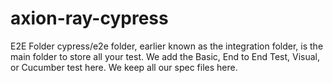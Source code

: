 # axion-ray-cypress
E2E Folder
cypress/e2e folder, earlier known as the integration folder, is the main folder to store all your test. We add the Basic, End to End Test, Visual, or Cucumber test here. We keep all our spec files here.
